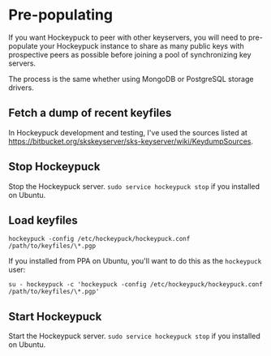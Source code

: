 # Pre-populating

If you want Hockeypuck to peer with other keyservers, you will need
to pre-populate your Hockeypuck instance to share as many public keys 
with prospective peers as possible before joining a pool of synchronizing key servers.

The process is the same whether using MongoDB or PostgreSQL storage drivers.

## Fetch a dump of recent keyfiles

In Hockeypuck development and testing, I've used the sources listed at
https://bitbucket.org/skskeyserver/sks-keyserver/wiki/KeydumpSources.

## Stop Hockeypuck

Stop the Hockeypuck server. `sudo service hockeypuck stop` if you installed on
Ubuntu.

## Load keyfiles

`hockeypuck -config /etc/hockeypuck/hockeypuck.conf /path/to/keyfiles/\*.pgp`

If you installed from PPA on Ubuntu, you'll want to do this as the `hockeypuck` user:

`su - hockeypuck -c 'hockeypuck -config /etc/hockeypuck/hockeypuck.conf /path/to/keyfiles/\*.pgp'`

## Start Hockeypuck

Start the Hockeypuck server. `sudo service hockeypuck stop` if you installed on
Ubuntu.
